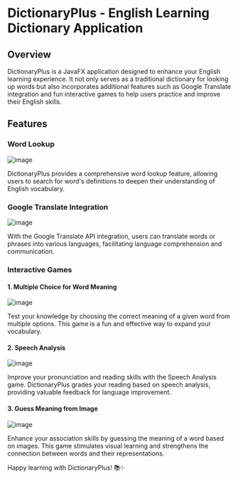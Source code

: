 # DictionaryPlus - English Learning Dictionary Application

## Overview

DictionaryPlus is a JavaFX application designed to enhance your English learning experience. It not only serves as a traditional dictionary for looking up words but also incorporates additional features such as Google Translate integration and fun interactive games to help users practice and improve their English skills.

## Features

### Word Lookup
![image](https://github.com/lemin194/DictionaryPlus/assets/61057734/91128c48-99aa-4377-9580-033e87d7e913)

DictionaryPlus provides a comprehensive word lookup feature, allowing users to search for word's definitions to deepen their understanding of English vocabulary.

### Google Translate Integration
![image](https://github.com/lemin194/DictionaryPlus/assets/61057734/a6845323-ed34-400d-a05d-dacbdfe687b1)

With the Google Translate API integration, users can translate words or phrases into various languages, facilitating language comprehension and communication.

### Interactive Games

#### 1. Multiple Choice for Word Meaning
![image](https://github.com/lemin194/DictionaryPlus/assets/61057734/1cc400bb-5b53-4767-9580-bc8d32343ad3)

Test your knowledge by choosing the correct meaning of a given word from multiple options. This game is a fun and effective way to expand your vocabulary.

#### 2. Speech Analysis
![image](https://github.com/lemin194/DictionaryPlus/assets/61057734/b79dd849-b337-4975-9b7d-d598d0d18a70)

Improve your pronunciation and reading skills with the Speech Analysis game. DictionaryPlus grades your reading based on speech analysis, providing valuable feedback for language improvement.

#### 3. Guess Meaning from Image
![image](https://github.com/lemin194/DictionaryPlus/assets/61057734/e77f0960-65d6-4e02-af3a-e7f11269ef6a)

Enhance your association skills by guessing the meaning of a word based on images. This game stimulates visual learning and strengthens the connection between words and their representations.

Happy learning with DictionaryPlus! 📚✨
